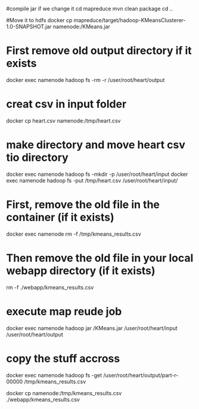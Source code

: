 
#compile jar if we change it
cd mapreduce
mvn clean package
cd ..


#Move it to hdfs
docker cp mapreduce/target/hadoop-KMeansClusterer-1.0-SNAPSHOT.jar namenode:/KMeans.jar



# First remove old output directory if it exists
docker exec namenode hadoop fs -rm -r /user/root/heart/output

# creat csv in input folder

docker cp heart.csv namenode:/tmp/heart.csv






# make directory and move heart csv tio directory
docker exec namenode hadoop fs -mkdir -p /user/root/heart/input
docker exec namenode hadoop fs -put /tmp/heart.csv /user/root/heart/input/


# First, remove the old file in the container (if it exists)
docker exec namenode rm -f /tmp/kmeans_results.csv

# Then remove the old file in your local webapp directory (if it exists)
rm -f ./webapp/kmeans_results.csv

# execute map reude job


docker exec namenode hadoop jar /KMeans.jar /user/root/heart/input /user/root/heart/output


# copy the stuff accross
docker exec namenode hadoop fs -get /user/root/heart/output/part-r-00000 /tmp/kmeans_results.csv

docker cp namenode:/tmp/kmeans_results.csv ./webapp/kmeans_results.csv





